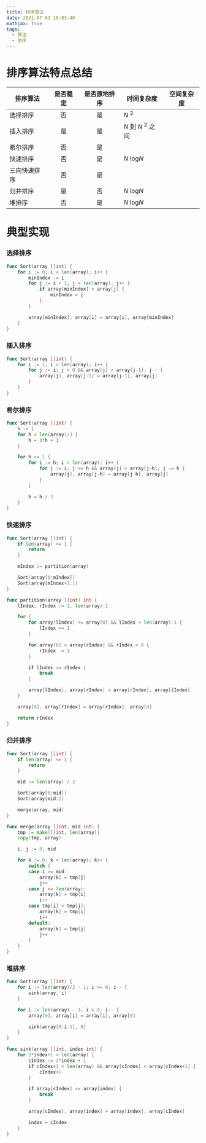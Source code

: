 ```yaml
---
title: 排序算法
date: 2021-07-03 18:03:40
mathjax: true
tags:
  - 算法
  - 排序
---
```


# 排序算法特点总结

| 排序算法     | 是否稳定 | 是否原地排序 | 时间复杂度                   | 空间复杂度 |
| ------------ | :------: | :----------: | ---------------------------- | ---------- |
| 选择排序     |    否    |      是      | _N_ <sup>2</sup>             |            |
| 插入排序     |    是    |      是      | _N_ 到 _N_ <sup>2</sup> 之间 |            |
| 希尔排序     |    否    |      是      |                              |            |
| 快速排序     |    否    |      是      | _N_ log*N*                   |            |
| 三向快速排序 |    否    |      是      |                              |            |
| 归并排序     |    是    |      否      | _N_ log*N*                   |            |
| 堆排序       |    否    |      是      | _N_ log*N*                   |            |

# 典型实现

### 选择排序

```go
func Sort(array []int) {
	for i := 0; i < len(array); i++ {
		minIndex := i
		for j := i + 1; j < len(array); j++ {
			if array[minIndex] > array[j] {
				minIndex = j
			}
		}

		array[minIndex], array[i] = array[i], array[minIndex]
	}
}
```

### 插入排序

```go
func Sort(array []int) {
	for i := 1; i < len(array); i++ {
		for j := i; j > 0 && array[j] < array[j-1]; j-- {
			array[j], array[j-1] = array[j-1], array[j]
		}
	}
}
```

### 希尔排序

```go
func Sort(array []int) {
	h := 1
	for h < len(array)/3 {
		h = 3*h + 1
	}

	for h >= 1 {
		for i := h; i < len(array); i++ {
			for j := i; j >= h && array[j] < array[j-h]; j -= h {
				array[j], array[j-h] = array[j-h], array[j]
			}
		}

		h = h / 3
	}
}
```

### 快速排序

```go
func Sort(array []int) {
	if len(array) <= 1 {
		return
	}

	mIndex := partition(array)

	Sort(array[0:mIndex])
	Sort(array[mIndex+1:])
}

func partition(array []int) int {
	lIndex, rIndex := 1, len(array)-1

	for {
		for array[lIndex] <= array[0] && lIndex < len(array)-1 {
			lIndex += 1
		}

		for array[0] < array[rIndex] && rIndex > 0 {
			rIndex -= 1
		}

		if lIndex >= rIndex {
			break
		}

		array[lIndex], array[rIndex] = array[rIndex], array[lIndex]
	}

	array[0], array[rIndex] = array[rIndex], array[0]

	return rIndex
}
```

### 归并排序

```go
func Sort(array []int) {
	if len(array) <= 1 {
		return
	}

	mid := len(array) / 2

	Sort(array[0:mid])
	Sort(array[mid:])

	merge(array, mid)
}

func merge(array []int, mid int) {
	tmp := make([]int, len(array))
	copy(tmp, array)

	i, j := 0, mid

	for k := 0; k < len(array); k++ {
		switch {
		case i >= mid:
			array[k] = tmp[j]
			j++
		case j >= len(array):
			array[k] = tmp[i]
			i++
		case tmp[i] < tmp[j]:
			array[k] = tmp[i]
			i++
		default:
			array[k] = tmp[j]
			j++
		}
	}
}
```

### 堆排序

```go
func Sort(array []int) {
	for i := len(array)/2 - 1; i >= 0; i-- {
		sink(array, i)
	}

	for i := len(array) - 1; i > 0; i-- {
		array[0], array[i] = array[i], array[0]

		sink(array[0:i-1], 0)
	}
}

func sink(array []int, index int) {
	for 2*index+1 < len(array) {
		cIndex := 2*index + 1
		if cIndex+1 < len(array) && array[cIndex] < array[cIndex+1] {
			cIndex++
		}

		if array[cIndex] <= array[index] {
			break
		}

		array[cIndex], array[index] = array[index], array[cIndex]

		index = cIndex
	}
}
```
